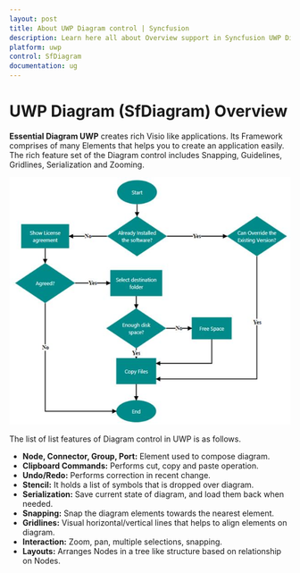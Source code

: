 ```yaml
---
layout: post
title: About UWP Diagram control | Syncfusion
description: Learn here all about Overview support in Syncfusion UWP Diagram (SfDiagram) control and more.
platform: uwp
control: SfDiagram
documentation: ug
---
```


# UWP Diagram (SfDiagram) Overview

**Essential Diagram UWP** creates rich Visio like applications. Its Framework comprises of many Elements that helps you to create an application easily. The rich feature set of the Diagram control includes Snapping, Guidelines, Gridlines, Serialization and Zooming.

![UWP SfDiagram Overview Image](Overview_images/Overview_img1.jpeg)

The list of list features of Diagram control in UWP is as follows.

* **Node, Connector, Group, Port:** Element used to compose diagram.
* **Clipboard Commands:** Performs cut, copy and paste operation.
* **Undo/Redo:** Performs correction in recent change.
* **Stencil:** It holds a list of symbols that is dropped over diagram.
* **Serialization:** Save current state of diagram, and load them back when needed.
* **Snapping:** Snap the diagram elements towards the nearest element.
* **Gridlines:** Visual horizontal/vertical lines that helps to align elements on diagram.
* **Interaction:** Zoom, pan, multiple selections, snapping.
* **Layouts:** Arranges Nodes in a tree like structure based on relationship on Nodes.